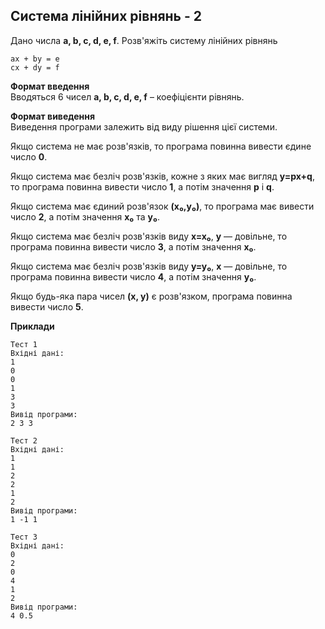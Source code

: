 ## Система лінійних рівнянь - 2
Дано числа **a, b, c, d, e, f**. Розв'яжіть систему лінійних рівнянь
```
ax + by = e
cx + dy = f
```
**Формат введення**  
Вводяться 6 чисел **a, b, c, d, e, f** – коефіцієнти рівнянь.

**Формат виведення**  
Виведення програми залежить від виду рішення цієї системи.

Якщо система не має розв'язків, то програма повинна вивести єдине число **0**.

Якщо система має безліч розв'язків, кожне з яких має вигляд **y=px+q**, то 
програма повинна вивести число **1**, а потім значення **p** і **q**.

Якщо система має єдиний розв'язок **(x₀,y₀)**, то програма має вивести число **2**, 
а потім значення **x₀** та **y₀**.

Якщо система має безліч розв'язків виду **x=x₀**, **y** — довільне, то програма
повинна вивести число **3**, а потім значення **x₀**.

Якщо система має безліч розв'язків виду **y=y₀**, **x** — довільне, то програма 
повинна вивести число **4**, а потім значення **y₀**.

Якщо будь-яка пара чисел **(x, y)** є розв'язком, програма повинна вивести число
**5**.

**Приклади**  

```
Тест 1
Вхідні дані:
1
0
0
1
3
3
Вивід програми:
2 3 3

Тест 2
Вхідні дані:
1
1
2
2
1
2
Вивід програми:
1 -1 1

Тест 3
Вхідні дані:
0
2
0
4
1
2
Вивід програми:
4 0.5
```